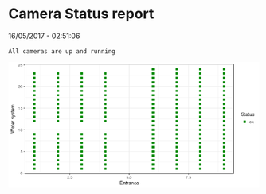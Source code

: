Camera Status report
================
16/05/2017 - 02:51:06

    All cameras are up and running

![](camreport_files/figure-markdown_github/unnamed-chunk-2-1.png)
